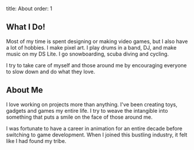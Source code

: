 title: About
order: 1

## What I Do!

Most of my time is spent designing or making video games, but I also have a lot of hobbies. I make pixel art. I play drums in a band, DJ, and make music on my DS Lite. I go snowboarding, scuba diving and cycling.

I try to take care of myself and those around me by encouraging everyone to slow down and do what they love.

## About Me

I love working on projects more than anything. I've been creating toys, gadgets and games my entire life. I try to weave the intangible into something that puts a smile on the face of those around me.

I was fortunate to have a career in animation for an entire decade before switching to game development. When I joined this bustling industry, it felt like I had found my tribe.
